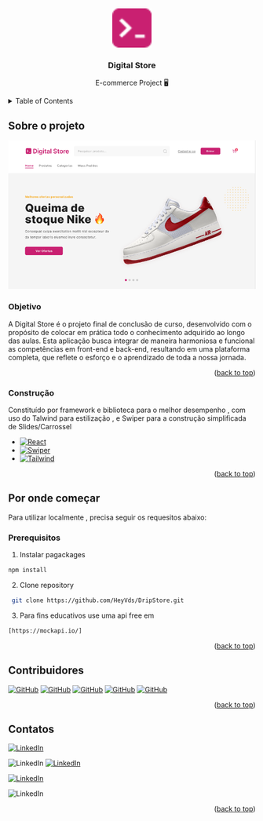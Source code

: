 <a id="readme-top"></a>

<!-- PROJECT LOGO -->
<br />
<div align="center">
  <a href="#">
    <img src="documentação/Store.png" alt="Logo" width="80" height="80">
  </a>

  <h3 align="center">Digital Store</h3>

  <p align="center">
    E-commerce Project  🖥️
    <br />
</div>

<details>
  <summary>Table of Contents</summary>
  <ol>
    <li>
      <a href="#sobre-o-projeto">Sobre o projeto</a>
      <ul>
        <li><a href="#construção">Construção</a></li>
      </ul>
    </li>
    <li>
      <a href="#por-onde-começar">Por onde começar</a>
      <ul>
        <li><a href="#prerequisitos">Prerequisitos</a></li>
      </ul>
    </li>
    <li><a href="#contribuidores">Contribuidores</a></li>
    <li><a href="#contatos">Contact</a></li>
  </ol>
</details>

<!-- ABOUT THE PROJECT -->

## Sobre o projeto

<div align="center">
  <img src="https://github.com/HeyVds/DripStore/blob/main/documenta%C3%A7%C3%A3o/home.png?raw=true">
</div>

### Objetivo

A Digital Store é o projeto final de conclusão de curso, desenvolvido com o propósito de colocar em prática todo o conhecimento adquirido ao longo das aulas. Esta aplicação busca integrar de maneira harmoniosa e funcional as competências em front-end e back-end, resultando em uma plataforma completa, que reflete o esforço e o aprendizado de toda a nossa jornada.

<p align="right">(<a href="#readme-top">back to top</a>)</p>

### Construção

Constituído por framework e biblioteca para o melhor desempenho , com uso do Talwind para estilização , e Swiper para a construção simplificada de Slides/Carrossel

- [![React][React.js]][React-url]
- [![Swiper][swiper-badge]][swiper-url]
- [![Tailwind][tailwind-badge]][tailwind-url]

<p align="right">(<a href="#readme-top">back to top</a>)</p>

<!-- GETTING STARTED -->

## Por onde começar

Para utilizar localmente , precisa seguir os requesitos abaixo:

### Prerequisitos

1.  Instalar pagackages

```sh
npm install
```

2. Clone repository

```sh
 git clone https://github.com/HeyVds/DripStore.git
```

3. Para fins educativos use uma api free em

```sh
[https://mockapi.io/]
```

<p align="right">(<a href="#readme-top">back to top</a>)</p>

<!-- CONTRIBUTING -->

## Contribuidores

<a href="https://github.com/deryaxnw/"><img src="https://img.shields.io/badge/-João Ryan-181717?style=flat-square&labelColor=181717&logo=github&logoColor=white&link=" alt="GitHub" /></a>
<a href="https://github.com/HeyVds"><img src="https://img.shields.io/badge/-Victor Mafra-181717?style=flat-square&labelColor=181717&logo=github&logoColor=white&link=" alt="GitHub" /></a>
<a href="https://github.com/vingenesi"><img src="https://img.shields.io/badge/-Vinícius Silva-181717?style=flat-square&labelColor=181717&logo=github&logoColor=white&link=" alt="GitHub" /></a>
<a href="https://github.com/samuel-chagas"><img src="https://img.shields.io/badge/-Samuel Chagas-181717?style=flat-square&labelColor=181717&logo=github&logoColor=white&link=" alt="GitHub" /></a>
<a href="https://github.com/Rafael-0011"><img src="https://img.shields.io/badge/-Rafael-181717?style=flat-square&labelColor=181717&logo=github&logoColor=white&link=" alt="GitHub" /></a>

<p align="right">(<a href="#readme-top">back to top</a>)</p>

<!-- CONTACT -->

## Contatos

<a href="https://www.linkedin.com/in/jo%C3%A3o-ryan-491869279/"><img src="https://img.shields.io/badge/-LinkedIn João Ryan-0077B5?style=flat-square&labelColor=0077B5&logo=linkedin&logoColor=white&link=LINK-DO-SEU-LINKEDIN" alt="LinkedIn" /></a>

<img src="https://img.shields.io/badge/-LinkedIn Victo Mafra-0077B5?style=flat-square&labelColor=0077B5&logo=linkedin&logoColor=white&link=LINK-DO-SEU-LINKEDIN" alt="LinkedIn" />

<a href="www.linkedin.com/in/victorsmafra">
<img src="https://img.shields.io/badge/-LinkedIn Samuel Chagas-0077B5?style=flat-square&labelColor=0077B5&logo=linkedin&logoColor=white&link=LINK-DO-SEU-LINKEDIN" alt="LinkedIn" />
</a>

<a href="https://www.linkedin.com/in/marcos-vinicius-n-da-silva-a765b725b/"><img src="https://img.shields.io/badge/-LinkedIn Vinícius Silva-0077B5?style=flat-square&labelColor=0077B5&logo=linkedin&logoColor=white&link=LINK-DO-SEU-LINKEDIN" alt="LinkedIn" /></a>

<img src="https://img.shields.io/badge/-LinkedIn Rafael-0077B5?style=flat-square&labelColor=0077B5&logo=linkedin&logoColor=white&link=LINK-DO-SEU-LINKEDIN" alt="LinkedIn" />

<p align="right">(<a href="#readme-top">back to top</a>)</p>

<!-- MARKDOWN LINKS & IMAGES -->
<!-- https://www.markdownguide.org/basic-syntax/#reference-style-links -->

[React.js]: https://img.shields.io/badge/React-20232A?style=for-the-badge&logo=react&logoColor=61DAFB
[React-url]: https://reactjs.org/
[swiper-badge]: https://img.shields.io/badge/-Swiper-6332F6?style=flat-square&logo=swiper&logoColor=white
[swiper-url]: LINK-DO-SEU-SWIPER
[tailwind-badge]: https://img.shields.io/badge/-Tailwind-06B6D4?style=flat-square&logo=tailwindcss&logoColor=white
[tailwind-url]: LINK-DO-SEU-TAILWIND